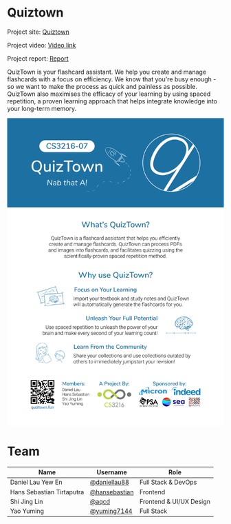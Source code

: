 # Quiztown

Project site: [Quiztown](https://quiztown.fun/)

Project video: [Video link](https://www.youtube.com/watch?v=i85dN0dSJVg)

Project report: [Report](./docs/group-7-final-report.pdf)

QuizTown is your flashcard assistant. We help you create and manage flashcards with a focus on efficiency. We know that you're busy enough - so we want to make the process as quick and painless as possible. QuizTown also maximises the efficacy of your learning by using spaced repetition, a proven learning approach that helps integrate knowledge into your long-term memory.

<img src="./docs/group-7-poster.png" />

# Team

| Name                	 	| Username                                          |Role                               |
|--------------------------|----------------------------------------------------|-----------------------------------|
| Daniel Lau Yew En 	   | [@daniellau88](https://github.com/daniellau88)     | Full Stack & DevOps               |
| Hans Sebastian Tirtaputra| [@hansebastian](https://github.com/hansebastian)   | Frontend                          |
| Shi Jing Lin             | [@aqcd](https://github.com/aqcd)                   | Frontend & UI/UX Design           |
| Yao Yuming     	 	   | [@yuming7144](https://github.com/yuming7144)       | Full Stack                    	|
